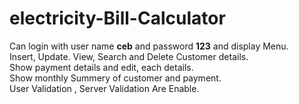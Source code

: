 # electricity-Bill-Calculator
Can login with user name  <b>ceb</b> and password <b>123</b> and display Menu.<br>
Insert, Update. View, Search and Delete Customer details.  <br>
Show payment details and edit, each details. <br> 
Show monthly Summery of customer and payment.<br>
User Validation , Server Validation Are Enable.<br>
